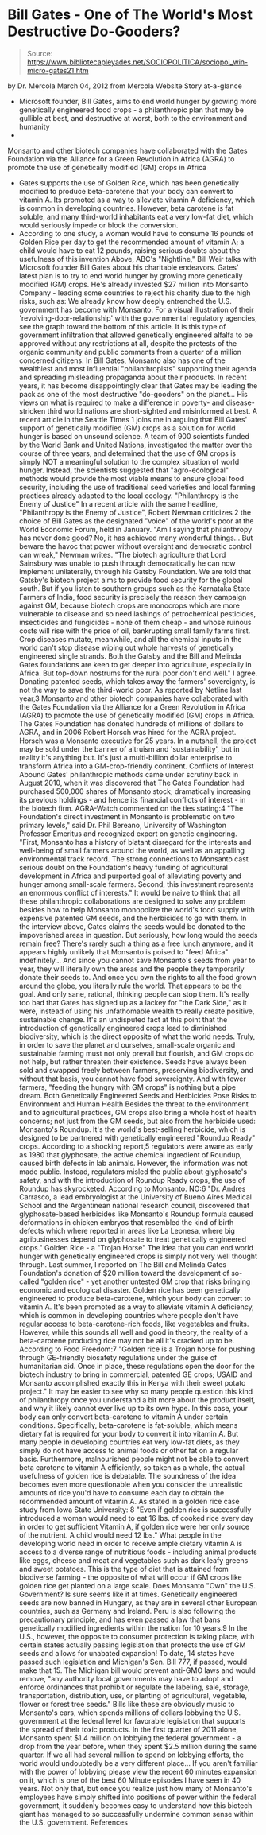 # Bill Gates - One of The World's Most Destructive Do-Gooders?

> Source: https://www.bibliotecapleyades.net/SOCIOPOLITICA/sociopol_win-micro-gates21.htm

by Dr. Mercola
March 04, 2012
from
Mercola Website
Story at-a-glance
- Microsoft founder,
Bill Gates,
aims to end world hunger by growing more genetically
engineered food crops - a philanthropic plan that may be
gullible at best, and destructive at worst, both to the
environment and humanity
-
Monsanto and other biotech
companies have collaborated with the Gates Foundation via
the Alliance for a Green Revolution in Africa (AGRA) to
promote the use of genetically modified (GM) crops in Africa
- Gates supports the use of
Golden Rice, which has been genetically modified to produce
beta-carotene that your body can convert to vitamin A. Its
promoted as a way to alleviate vitamin A deficiency, which
is common in developing countries. However, beta carotene is
fat soluble, and many third-world inhabitants eat a very
low-fat diet, which would seriously impede or block the
conversion.
- According to one study, a
woman would have to consume 16 pounds of Golden Rice per day
to get the recommended amount of vitamin A; a child would
have to eat 12 pounds, raising serious doubts about the
usefulness of this invention
Above, ABC's "Nightline," Bill Weir talks with Microsoft founder
Bill Gates
about his charitable endeavors.
Gates' latest plan is to try to end world hunger by growing more genetically
modified (GM) crops.
He's already invested $27 million into
Monsanto Company - leading some
countries to reject his charity due to the high risks, such as:
We already know how deeply entrenched the U.S. government has become with
Monsanto.
For a visual illustration of their 'revolving-door-relationship' with the
governmental regulatory agencies, see the graph toward the bottom of this
article.
It is this type of government infiltration that allowed genetically
engineered alfalfa to be approved without any restrictions at all, despite
the protests of the organic community and public comments from a quarter of
a million concerned citizens.
In Bill Gates, Monsanto also has one of the wealthiest and most influential
"philanthropists" supporting their agenda and spreading misleading
propaganda about their products.
In recent years, it has become disappointingly clear that Gates may be
leading the pack as one of the most destructive "do-gooders" on the
planet... His views on what is required to make a difference in poverty- and
disease-stricken third world nations are short-sighted and misinformed at
best.
A recent article in the Seattle Times 1 joins me in arguing that Bill
Gates' support of
genetically modified (GM) crops as a solution for world
hunger is based on unsound science.
A team of 900 scientists funded by the
World Bank and United Nations, investigated the matter over the course of
three years, and determined that the use of GM crops is simply NOT a
meaningful solution to the complex situation of world hunger.
Instead, the scientists suggested that "agro-ecological" methods would
provide the most viable means to ensure global food security, including the
use of traditional seed varieties and local farming practices already
adapted to the local ecology.
"Philanthropy is the Enemy of Justice"
In a recent article with the same headline, "Philanthropy is the Enemy of
Justice", Robert Newman criticizes 2 the choice of Bill Gates as the
designated "voice" of the world's poor at the World Economic Forum, held in
January.
"Am I saying that philanthropy has never done good? No, it has achieved many
wonderful things... But beware the havoc that power without oversight and
democratic control can wreak," Newman writes.
"The biotech agriculture that Lord Sainsbury was unable to push through
democratically he can now implement unilaterally, through his Gatsby
Foundation. We are told that Gatsby's biotech project aims to provide food
security for the global south.
But if you listen to southern groups such as
the Karnataka State Farmers of India, food security is precisely the reason
they campaign against GM, because biotech crops are monocrops which are more
vulnerable to disease and so need lashings of petrochemical pesticides,
insecticides and fungicides - none of them cheap - and whose ruinous costs
will rise with the price of oil, bankrupting small family farms first.
Crop
diseases mutate, meanwhile, and all the chemical inputs in the world can't
stop disease wiping out whole harvests of genetically engineered single
strands.
Both the Gatsby and the Bill and Melinda Gates foundations are keen to get
deeper into agriculture, especially in Africa. But top-down nostrums for the
rural poor don't end well."
I agree.
Donating patented seeds, which takes away the farmers' sovereignty,
is not the way to save the third-world poor.
As reported by Netline last
year,3 Monsanto and other biotech companies have collaborated with the Gates
Foundation via the Alliance for a Green Revolution in Africa (AGRA) to
promote the use of genetically modified (GM) crops in Africa.
The Gates
Foundation has donated hundreds of millions of dollars to AGRA, and in 2006
Robert Horsch was hired for the AGRA project. Horsch was a Monsanto
executive for 25 years. In a nutshell, the project may be sold under the
banner of altruism and 'sustainability', but in reality it's anything but.
It's just a multi-billion dollar enterprise to transform Africa into a
GM-crop-friendly continent.
Conflicts of Interest Abound
Gates' philanthropic methods came under scrutiny back in August 2010, when
it was discovered that The Gates Foundation had purchased 500,000 shares of
Monsanto stock; dramatically increasing its previous holdings - and hence
its financial conflicts of interest - in the biotech firm.
AGRA-Watch
commented on the ties stating:4
"The Foundation's direct investment in Monsanto is problematic on two
primary levels," said Dr. Phil Bereano, University of Washington Professor
Emeritus and recognized expert on genetic engineering.
"First, Monsanto has a history of blatant disregard for the interests and
well-being of small farmers around the world, as well as an appalling
environmental track record. The strong connections to Monsanto cast serious
doubt on the Foundation's heavy funding of agricultural development in
Africa and purported goal of alleviating poverty and hunger among
small-scale farmers.
Second, this investment represents an enormous conflict
of interests."
It would be naive to think that all these philanthropic collaborations are
designed to solve any problem besides how to help Monsanto monopolize the
world's food supply with expensive patented GM seeds, and the herbicides to
go with them.
In the interview above, Gates claims the seeds would be donated to the
impoverished areas in question.
But seriously, how long would the seeds
remain free? There's rarely such a thing as a free lunch anymore, and it
appears highly unlikely that Monsanto is poised to "feed Africa"
indefinitely... And since you cannot save Monsanto's seeds from year to
year, they will literally own the areas and the people they temporarily
donate their seeds to.
And once you own the rights to all the food grown
around the globe, you literally rule the world.
That appears to be the goal. And only sane, rational, thinking people can
stop them. It's really too bad that Gates has signed up as a lackey for "the
Dark Side," as it were, instead of using his unfathomable wealth to really
create positive, sustainable change.
It's an undisputed fact at this point that the introduction of genetically
engineered crops lead to diminished biodiversity, which is the direct
opposite of what the world needs.
Truly, in order to save the planet and
ourselves, small-scale organic and sustainable farming must not only prevail
but flourish, and GM crops do not help, but rather threaten their existence.
Seeds have always been sold and swapped freely between farmers, preserving
biodiversity, and without that basis, you cannot have food sovereignty.
And
with fewer farmers, "feeding the hungry with GM crops" is nothing but a pipe
dream.
Both Genetically Engineered Seeds and Herbicides Pose Risks to Environment
and Human Health
Besides the threat to the environment and to agricultural practices, GM
crops also bring a whole host of health concerns; not just from the GM
seeds, but also from the herbicide used:
Monsanto's Roundup.
It's the
world's best-selling herbicide, which is designed to be partnered with
genetically engineered "Roundup Ready" crops.
According to a shocking report,5 regulators were aware as early as 1980 that glyphosate, the active chemical ingredient of Roundup, caused birth defects
in lab animals. However, the information was not made public.
Instead,
regulators misled the public about glyphosate's safety, and with the
introduction of Roundup Ready crops, the use of Roundup has skyrocketed.
According to Monsanto. NO:6
"Dr. Andres Carrasco, a lead embryologist at the University of Bueno Aires
Medical School and the Argentinean national research council, discovered
that glyphosate-based herbicides like Monsanto's Roundup formula caused
deformations in chicken embryos that resembled the kind of birth defects
which where reported in areas like La Leonesa, where big agribusinesses
depend on glyphosate to treat genetically engineered crops."
Golden Rice - a "Trojan Horse"
The idea that you can end world hunger with genetically engineered crops is
simply not very well thought through.
Last summer, I reported on The Bill
and Melinda Gates Foundation's donation of $20 million toward the
development of so-called "golden rice" - yet another untested GM crop that
risks bringing economic and ecological disaster. Golden rice has been
genetically engineered to produce beta-carotene, which your body can convert
to vitamin A.
It's been promoted as a way to alleviate vitamin A deficiency,
which is common in developing countries where people don't have regular
access to beta-carotene-rich foods, like vegetables and fruits.
However, while this sounds all well and good in theory, the reality of a
beta-carotene producing rice may not be all it's cracked up to be.
According
to Food Freedom:7
"Golden rice is a Trojan horse for pushing through GE-friendly biosafety
regulations under the guise of humanitarian aid.
Once in place, these
regulations open the door for the biotech industry to bring in commercial,
patented GE crops; USAID and Monsanto accomplished exactly this in Kenya
with their sweet potato project."
It may be easier to see why so many people question this kind of
philanthropy once you understand a bit more about the product itself, and
why it likely cannot ever live up to its own hype. In this case, your body
can only convert beta-carotene to vitamin A under certain conditions.
Specifically, beta-carotene is fat-soluble, which means dietary fat is
required for your body to convert it into vitamin A.
But many people in
developing countries eat very low-fat diets, as they simply do not have
access to animal foods or other fat on a regular basis. Furthermore,
malnourished people might not be able to convert beta carotene to vitamin A
efficiently, so taken as a whole, the actual usefulness of golden rice is
debatable.
The soundness of the idea becomes even more questionable when you consider
the unrealistic amounts of rice you'd have to consume each day to obtain the
recommended amount of vitamin A.
As stated in a golden rice case study from
Iowa State University: 8
"Even if golden rice is successfully
introduced
a woman would need to eat 16 lbs. of cooked rice every day
in order to get sufficient Vitamin A, if golden rice were her only
source of the nutrient. A child would need 12 lbs."
What people in the developing world need in order to receive ample dietary
vitamin A is access to a diverse range of nutritious foods - including
animal products like eggs, cheese and meat and vegetables such as dark leafy
greens and sweet potatoes.
This is the type of diet that is attained from biodiverse farming - the opposite of what will occur if GM crops like
golden rice get planted on a large scale.
Does Monsanto "Own" the U.S. Government?
Is sure seems like it at times.
Genetically engineered seeds are now
banned
in Hungary, as they are in several other European countries, such as Germany
and Ireland. Peru is also following the precautionary principle, and has
even passed a law that bans genetically modified ingredients within the
nation
for 10 years.9
In the U.S., however, the opposite to consumer protection is taking place,
with certain states actually passing legislation that protects the use of GM
seeds and allows for unabated expansion!
To date, 14 states have passed such
legislation and
Michigan's Sen. Bill 777, if passed, would make that 15.
The Michigan bill would prevent anti-GMO laws and would remove,
"any
authority local governments may have to adopt and enforce ordinances that
prohibit or regulate the labeling, sale, storage, transportation,
distribution, use, or planting of agricultural, vegetable, flower or forest
tree seeds."
Bills like these are obviously music to Monsanto's ears, which
spends millions of dollars lobbying the U.S. government at the federal level
for favorable legislation that supports the spread of their toxic products.
In the first quarter of 2011 alone, Monsanto spent $1.4 million on lobbying
the federal government - a drop from the year before, when they spent $2.5
million during the same quarter.
If we all had several million to spend on lobbying efforts, the world would
undoubtedly be a very different place... If you aren't familiar with the
power of lobbying please view the recent 60 minutes expansion on it, which
is one of the best 60 Minute episodes I have seen in 40 years.
Not only that, but once you realize just how many of Monsanto's employees
have simply shifted into positions of power within the federal government,
it suddenly becomes easy to understand how this biotech giant has managed to
so successfully undermine common sense within the U.S. government.
References

